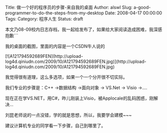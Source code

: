Title: 做一个好的程序员的步骤-来自我的桌面
Author: alswl
Slug: a-good-programmer-to-do-the-steps-from-my-desktop
Date: 2008-04-17 00:00:00
Tags: 
Category: 程序人生
Status: draft

本文乃08-09校内日志存档，我一起给发布了，如果给大家阅读造成困难，我深感抱歉```

我的桌面的截图，里面的内容是一个CSDN牛人说的

[![A121794592689FEN](http://upload-
log4d.qiniudn.com/2009/10/A121794592689FEN.jpg)](http://upload-
log4d.qiniudn.com/2009/10/A121794592689FEN.jpg)

我觉得很有道理，这么多选项，如果一个一个分开很不切实际。

我们专业的步骤是：C++ ->数据结构 ->面向对象 -> VS.Net -> Visio ->....

现在正在学VS.NET，用C#，昨儿刚装上Visio，被Applocale的乱码困惑，刚解决...

刘昆老师说的一点没错，学的就是思想，所以，我要学会建模~~~

建议计算机专业的同学看一下步骤，自己到哪里了。

